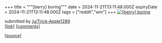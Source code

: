 +++
title = """[berry] boring"""
date = 2024-11-21T13:11:48.000Z
expiryDate = 2024-11-21T13:11:48.000Z
tags = ["reddit","wm"]
+++
[![[berry] boring](https://preview.redd.it/epry1co1892e1.png?width=640&crop=smart&auto=webp&s=63ea58b4afc33257188253f7bfc7cab151362e95 "[berry] boring")](https://www.reddit.com/r/unixporn/comments/1gwfxj8/berry_boring/)

submitted by [/u/Trick-Apple1289](https://www.reddit.com/user/Trick-Apple1289)  
[\[link\]](https://i.redd.it/epry1co1892e1.png) [\[comments\]](https://www.reddit.com/r/unixporn/comments/1gwfxj8/berry_boring/)

[[source]](https://www.reddit.com/r/unixporn/comments/1gwfxj8/berry_boring/)
